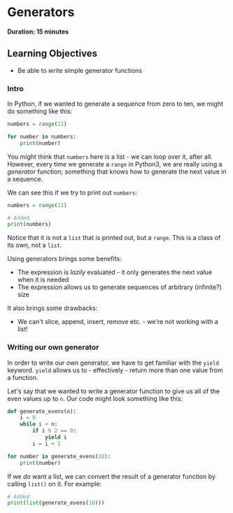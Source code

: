 # Generators

**Duration: 15 minutes**

## Learning Objectives

- Be able to write simple generator functions

### Intro

In Python, if we wanted to generate a sequence from zero to ten, we might do something like this:

```python
numbers = range(11)

for number in numbers:
    print(number)
```

You might think that `numbers` here is a list - we can loop over it, after all. However, every time we generate a `range` in Python3, we are really using a _generator_ function; something that knows how to generate the next value in a sequence. 

We can see this if we try to print out `numbers`:

```python
numbers = range(11)

# Added
print(numbers)
```

Notice that it is not a `list` that is printed out, but a `range`. This is a class of its own, not a `list`.

Using generators brings some benefits:

- The expression is _lazily_ evaluated - it only generates the next value when it is needed
- The expression allows us to generate sequences of arbitrary (infinite?) size

It also brings some drawbacks:

- We can't slice, append, insert, remove etc. - we're not working with a list!

### Writing our own generator

In order to write our own generator, we have to get familiar with the `yield` keyword. `yield` allows us to - effectively - return more than one value from a function.

Let's say that we wanted to write a generator function to give us all of the even values up to `n`. Our code might look something like this:

```python
def generate_evens(n):
    i = 0
    while i < n:
        if i % 2 == 0:
            yield i
        i = i + 1

for number in generate_evens(10):
    print(number)
```

If we _do_ want a list, we can convert the result of a generator function by calling `list()` on it. For example:

```python
# Added
print(list(generate_evens(10)))
```
